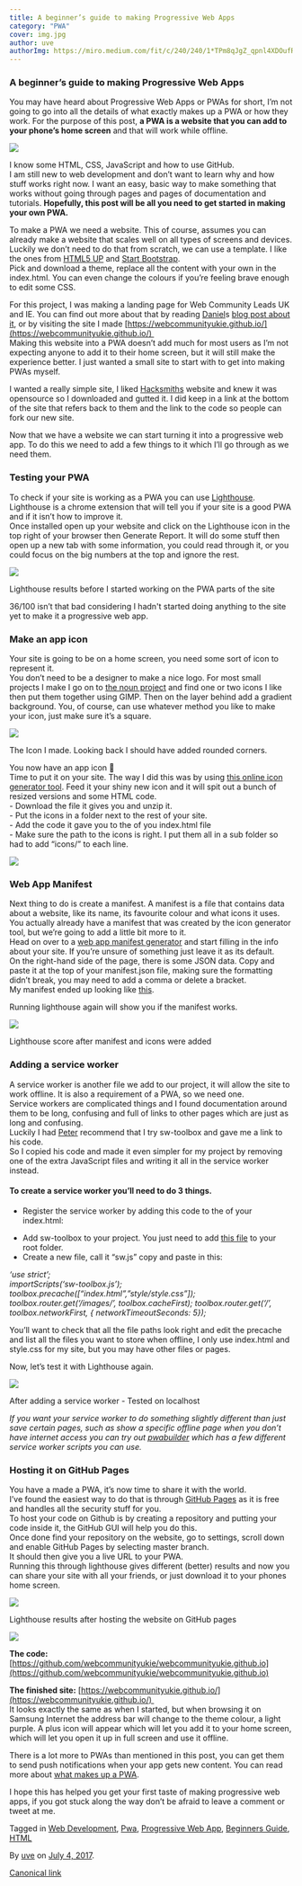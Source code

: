```yaml
---
title: A beginner’s guide to making Progressive Web Apps
category: "PWA"
cover: img.jpg
author: uve
authorImg: https://miro.medium.com/fit/c/240/240/1*TPm8qJgZ_qpnl4XDOufR4Q.jpeg
---
```


### A beginner’s guide to making Progressive Web Apps

You may have heard about Progressive Web Apps or PWAs for short, I’m not going to go into all the details of what exactly makes up a PWA or how they work. For the purpose of this post, **a PWA is a website that you can add to your phone’s home screen** and that will work while offline.

![](https://cdn-images-1.medium.com/max/800/1*2le_ZVx-FUCsK4oCXKcpqg.jpeg)

I know some HTML, CSS, JavaScript and how to use GitHub.  
I am still new to web development and don’t want to learn why and how stuff works right now. I want an easy, basic way to make something that works without going through pages and pages of documentation and tutorials. **Hopefully, this post will be all you need to get started in making your own PWA.**

To make a PWA we need a website. This of course, assumes you can already make a website that scales well on all types of screens and devices. Luckily we don’t need to do that from scratch, we can use a template. I like the ones from [HTML5 UP](https://html5up.net/) and [Start Bootstrap](https://startbootstrap.com/).   
Pick and download a theme, replace all the content with your own in the index.html. You can even change the colours if you’re feeling brave enough to edit some CSS.

For this project, I was making a landing page for Web Community Leads UK and IE. You can find out more about that by reading [Daniel](https://medium.com/u/c14ea4c7e1fd)s [blog post about it](https://medium.com/samsung-internet-dev/web-communities-for-the-people-6440e0c8e543), or by visiting the site I made [https://webcommunityukie.github.io/](https://webcommunityukie.github.io/)   
Making this website into a PWA doesn’t add much for most users as I’m not expecting anyone to add it to their home screen, but it will still make the experience better. I just wanted a small site to start with to get into making PWAs myself.

I wanted a really simple site, I liked [Hacksmiths](http://goldsmiths.tech/) website and knew it was opensource so I downloaded and gutted it. I did keep in a link at the bottom of the site that refers back to them and the link to the code so people can fork our new site.

Now that we have a website we can start turning it into a progressive web app. To do this we need to add a few things to it which I’ll go through as we need them.

### Testing your PWA

To check if your site is working as a PWA you can use [Lighthouse](https://developers.google.com/web/tools/lighthouse/). Lighthouse is a chrome extension that will tell you if your site is a good PWA and if it isn’t how to improve it.  
Once installed open up your website and click on the Lighthouse icon in the top right of your browser then Generate Report. It will do some stuff then open up a new tab with some information, you could read through it, or you could focus on the big numbers at the top and ignore the rest.

![](https://cdn-images-1.medium.com/max/800/1*1jPywRVAHcebZeUIyPMllQ.png)

Lighthouse results before I started working on the PWA parts of the site

36/100 isn’t that bad considering I hadn't started doing anything to the site yet to make it a progressive web app.

### Make an app icon

Your site is going to be on a home screen, you need some sort of icon to represent it.  
You don’t need to be a designer to make a nice logo. For most small projects I make I go on to [the noun project](https://thenounproject.com/) and find one or two icons I like then put them together using GIMP. Then on the layer behind add a gradient background. You, of course, can use whatever method you like to make your icon, just make sure it’s a square.

![](https://cdn-images-1.medium.com/max/800/1*LiFnOpwAokI_d5uD6gEzvw.png)

The Icon I made. Looking back I should have added rounded corners.

You now have an app icon 🎉  
Time to put it on your site. The way I did this was by using [this online icon generator tool](http://www.favicon-generator.org/). Feed it your shiny new icon and it will spit out a bunch of resized versions and some HTML code.  
\- Download the file it gives you and unzip it.   
\- Put the icons in a folder next to the rest of your site.  
\- Add the code it gave you to the <head> of you index.html file  
\- Make sure the path to the icons is right. I put them all in a sub folder so had to add “icons/” to each line.

![](https://cdn-images-1.medium.com/max/800/1*5LM7_X9cAfH51oyX2aB59g.png)

### Web App Manifest

Next thing to do is create a manifest. A manifest is a file that contains data about a website, like its name, its favourite colour and what icons it uses.   
You actually already have a manifest that was created by the icon generator tool, but we’re going to add a little bit more to it.  
Head on over to a [web app manifest generator](https://tomitm.github.io/appmanifest/) and start filling in the info about your site. If you’re unsure of something just leave it as its default.   
On the right-hand side of the page, there is some JSON data. Copy and paste it at the top of your manifest.json file, making sure the formatting didn’t break, you may need to add a comma or delete a bracket.   
My manifest ended up looking like [this](https://github.com/webcommunityukie/webcommunityukie.github.io/blob/master/manifest.json).

Running lighthouse again will show you if the manifest works.

![](https://cdn-images-1.medium.com/max/800/1*QUbNjXriuEi68yOil6ayUg.png)

Lighthouse score after manifest and icons were added

### Adding a service worker

A service worker is another file we add to our project, it will allow the site to work offline. It is also a requirement of a PWA, so we need one.  
Service workers are complicated things and I found documentation around them to be long, confusing and full of links to other pages which are just as long and confusing.  
Luckily I had [Peter](https://medium.com/u/27616666fa21) recommend that I try sw-toolbox and gave me a link to his code.  
So I copied his code and made it even simpler for my project by removing one of the extra JavaScript files and writing it all in the service worker instead.

#### To create a service worker you’ll need to do 3 things.

*   Register the service worker by adding this code to the <head> of your index.html:

_<script>  
if (‘serviceWorker’ in navigator) {   
  window.addEventListener(‘load’, function() {     
    navigator.serviceWorker.register(‘/sw.js’).then(  
      function(registration) {   
        // Registration was successful  
        console.log(‘ServiceWorker registration successful with scope: ‘, registration.scope); },   
      function(err) {   
        // registration failed :(   
        console.log(‘ServiceWorker registration failed: ‘, err);   
      });   
  });  
}  
</script>_

*   Add sw-toolbox to your project. You just need to add [this file](https://github.com/GoogleChrome/sw-toolbox/blob/master/sw-toolbox.js) to your root folder.
*   Create a new file, call it “sw.js” copy and paste in this:

_‘use strict’;  
importScripts(‘sw-toolbox.js’); toolbox.precache(\[“index.html”,”style/style.css”\]); toolbox.router.get(‘/images/*’, toolbox.cacheFirst); toolbox.router.get(‘/*’, toolbox.networkFirst, { networkTimeoutSeconds: 5});_

You’ll want to check that all the file paths look right and edit the precache and list all the files you want to store when offline, I only use index.html and style.css for my site, but you may have other files or pages.

Now, let’s test it with Lighthouse again.

![](https://cdn-images-1.medium.com/max/800/1*ySpXMuVi__zP5Pqpd000gg.png)

After adding a service worker - Tested on localhost

_If you want your service worker to do something slightly different than just save certain pages, such as show a specific offline page when you don’t have internet access you can try out_ [_pwabuilder_](http://www.pwabuilder.com/generator) _which has a few different service worker scripts you can use._

### Hosting it on GitHub Pages

You have a made a PWA, it’s now time to share it with the world.  
I’ve found the easiest way to do that is through [GitHub Pages](https://pages.github.com/) as it is free and handles all the security stuff for you.  
To host your code on Github is by creating a repository and putting your code inside it, the GitHub GUI will help you do this.   
Once done find your repository on the website, go to settings, scroll down and enable GitHub Pages by selecting master branch.  
It should then give you a live URL to your PWA.  
Running this through lighthouse gives different (better) results and now you can share your site with all your friends, or just download it to your phones home screen.

![](https://cdn-images-1.medium.com/max/800/1*SzanuiJSVc6yrRjTPE_PbA.png)

Lighthouse results after hosting the website on GitHub pages

![](https://cdn-images-1.medium.com/max/600/1*luHsbfq_Zc00B8IR7QzVmg.png)

**The code:** [https://github.com/webcommunityukie/webcommunityukie.github.io](https://github.com/webcommunityukie/webcommunityukie.github.io)

**The finished site:** [https://webcommunityukie.github.io/](https://webcommunityukie.github.io/)   
It looks exactly the same as when I started, but when browsing it on Samsung Internet the address bar will change to the theme colour, a light purple. A plus icon will appear which will let you add it to your home screen, which will let you open it up in full screen and use it offline.

There is a lot more to PWAs than mentioned in this post, you can get them to send push notifications when your app gets new content. You can read more about [what makes up a PWA](https://www.smashingmagazine.com/2016/09/the-building-blocks-of-progressive-web-apps/).

I hope this has helped you get your first taste of making progressive web apps, if you got stuck along the way don’t be afraid to leave a comment or tweet at me.

Tagged in [Web Development](https://medium.com/tag/web-development), [Pwa](https://medium.com/tag/pwa), [Progressive Web App](https://medium.com/tag/progressive-web-app), [Beginners Guide](https://medium.com/tag/beginners-guide), [HTML](https://medium.com/tag/html)

By [uve](https://medium.com/@uveavanto) on [July 4, 2017](https://medium.com/p/beb56224948e).

[Canonical link](https://medium.com/@uveavanto/a-beginners-guide-to-making-progressive-web-apps-beb56224948e)
